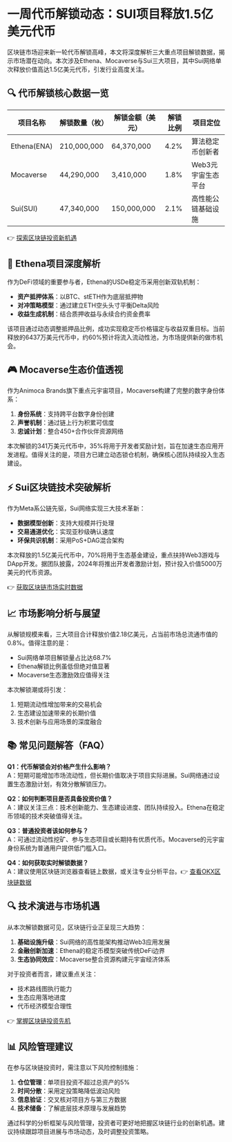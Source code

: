 # 一周代币解锁动态：SUI项目释放1.5亿美元代币

区块链市场迎来新一轮代币解锁高峰，本文将深度解析三大重点项目解锁数据，揭示市场潜在动向。本次涉及Ethena、Mocaverse与Sui三大项目，其中Sui网络单次释放价值高达1.5亿美元代币，引发行业高度关注。

## 🔍 代币解锁核心数据一览

| 项目名称    | 解锁数量（枚） | 解锁金额（美元） | 解锁比例 | 项目定位                |
|-------------|----------------|------------------|----------|-------------------------|
| Ethena(ENA) | 210,000,000    | 64,370,000       | 4.2%     | 算法稳定币创新者        |
| Mocaverse   | 44,290,000     | 3,410,000        | 1.8%     | Web3元宇宙生态平台      |
| Sui(SUI)    | 47,340,000     | 150,000,000      | 2.1%     | 高性能公链基础设施      |

👉 [探索区块链投资新机遇](https://bit.ly/okx_welcome)

## 📌 Ethena项目深度解析

作为DeFi领域的重要参与者，Ethena的USDe稳定币采用创新双轨机制：
- **资产抵押体系**：以BTC、stETH作为底层抵押物
- **对冲策略模型**：通过建立ETH空头头寸平衡Delta风险
- **收益生成机制**：结合质押收益与永续合约资金费率

该项目通过动态调整抵押品比例，成功实现稳定币价格锚定与收益双重目标。当前释放的6437万美元代币中，约60%预计将流入流动性池，为市场提供新的做市机会。

## 🎮 Mocaverse生态价值透视

作为Animoca Brands旗下重点元宇宙项目，Mocaverse构建了完整的数字身份体系：
1. **身份系统**：支持跨平台数字身份创建
2. **声誉机制**：通过链上行为积累可信度
3. **忠诚计划**：整合450+合作伙伴资源网络

本次解锁的341万美元代币中，35%将用于开发者奖励计划，旨在加速生态应用开发进程。值得关注的是，项目方已建立动态锁仓机制，确保核心团队持续投入生态建设。

## ⚡ Sui区块链技术突破解析

作为Meta系公链先驱，Sui网络实现三大技术革新：
- **数据模型创新**：支持大规模并行处理
- **交易通道优化**：实现亚秒级确认速度
- **环保共识机制**：采用PoS+DAG混合架构

本次释放的1.5亿美元代币中，70%将用于生态基金建设，重点扶持Web3游戏与DApp开发。据团队披露，2024年将推出开发者激励计划，预计投入价值5000万美元的代币资源。

👉 [获取区块链市场实时数据](https://bit.ly/okx_welcome)

## 📈 市场影响分析与展望

从解锁规模来看，三大项目合计释放价值2.18亿美元，占当前市场总流通市值的0.8%。值得注意的是：
- Sui网络单项目解锁量占比达68.7%
- Ethena解锁比例虽低但绝对值显著
- Mocaverse生态激励效应值得关注

本次解锁潮或将引发：
1. 短期流动性增加带来的交易机会
2. 生态建设加速带来的长期价值
3. 技术创新与应用场景的深度融合

## 📚 常见问题解答（FAQ）

**Q1：代币解锁会对价格产生什么影响？**  
A：短期可能增加市场流动性，但长期价值取决于项目实际进展。Sui网络通过设置生态激励计划，有效分散解锁压力。

**Q2：如何判断项目是否具备投资价值？**  
A：建议关注三点：技术创新能力、生态建设进度、团队持续投入。Ethena在稳定币领域的技术突破值得关注。

**Q3：普通投资者该如何参与？**  
A：可通过流动性挖矿、参与生态项目或长期持有优质代币。Mocaverse的元宇宙身份系统为普通用户提供低门槛入口。

**Q4：如何获取实时解锁数据？**  
A：建议使用区块链浏览器查看链上数据，或关注专业分析平台。👉 [查看OKX区块链数据](https://bit.ly/okx_welcome)

## 🔍 技术演进与市场机遇

从本次解锁数据可见，区块链行业正呈现三大趋势：
1. **基础设施升级**：Sui网络的高性能架构推动Web3应用发展
2. **金融创新加速**：Ethena的稳定币模型突破传统DeFi边界
3. **生态协同效应**：Mocaverse整合资源构建元宇宙经济体系

对于投资者而言，建议重点关注：
- 技术路线图执行能力
- 生态应用落地进度
- 代币经济模型合理性

👉 [掌握区块链投资先机](https://bit.ly/okx_welcome)

## 📊 风险管理建议

在参与区块链投资时，需注意以下风险控制措施：
1. **仓位管理**：单项目投资不超过总资产的5%
2. **时间分散**：采用定投策略降低波动风险
3. **信息验证**：交叉核对项目方与第三方数据
4. **技术储备**：了解底层技术原理与发展趋势

通过科学的分析框架与风险管理，投资者可更好地把握区块链行业的创新机遇。建议持续跟踪项目进展与市场动态，及时调整投资策略。